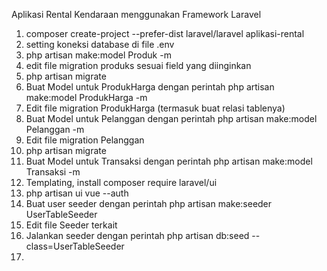 Aplikasi Rental Kendaraan menggunakan Framework Laravel
1. composer create-project --prefer-dist laravel/laravel aplikasi-rental
2. setting koneksi database di file .env
3. php artisan make:model Produk -m
4. edit file migration produks sesuai field yang diinginkan
5. php artisan migrate      
6. Buat Model untuk ProdukHarga dengan perintah php artisan make:model ProdukHarga -m
7. Edit file migration ProdukHarga (termasuk buat relasi tablenya)
8. Buat Model untuk Pelanggan dengan perintah php artisan make:model Pelanggan -m
9. Edit file migration Pelanggan
10. php artisan migrate
11. Buat Model untuk Transaksi dengan perintah php artisan make:model Transaksi -m
12. Templating, install composer require laravel/ui
13. php artisan ui vue --auth
14. Buat user seeder dengan perintah php artisan make:seeder UserTableSeeder
15. Edit file Seeder terkait
16. Jalankan seeder dengan perintah php artisan db:seed --class=UserTableSeeder
17. 



